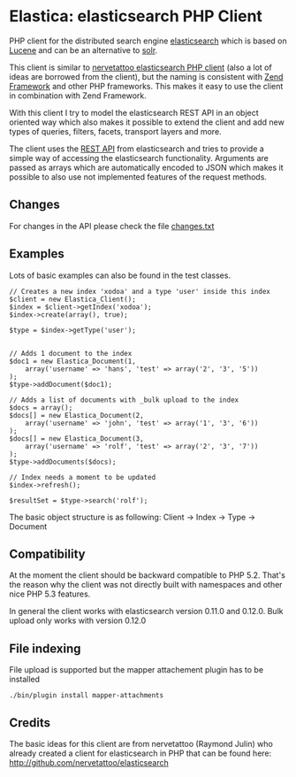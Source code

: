 Elastica: elasticsearch PHP Client
==================================


PHP client for the distributed search engine [elasticsearch](http://www.elasticsearch.com/) which is 
based on [Lucene](http://lucene.apache.org/java/docs/index.html) and can be an alternative to [solr](http://lucene.apache.org/solr/).

This client is similar to [nervetattoo elasticsearch PHP client](http://github.com/nervetattoo/elasticsearch) (also a lot of ideas are borrowed from the client),
but the naming is consistent with [Zend Framework](http://framework.zend.com/)
and other PHP frameworks. This makes it easy to use the client in combination with Zend Framework.

With this client I try to model the elasticsearch REST API in an object oriented way which also makes it possible to extend the client and add new types of queries,
filters, facets, transport layers and more.

The client uses the [REST API](http://www.elasticsearch.com/docs/elasticsearch/rest_api/) from elasticsearch and tries to
 provide a simple way of accessing the elasticsearch functionality.
Arguments are passed as arrays which are automatically encoded to JSON which makes it possible to also use not implemented features of the request methods.

Changes
-------
For changes in the API please check the file [changes.txt](https://github.com/ruflin/Elastica/blob/master/changes.txt)

Examples
--------

Lots of basic examples can also be found in the test classes.

	// Creates a new index 'xodoa' and a type 'user' inside this index
	$client = new Elastica_Client();    
	$index = $client->getIndex('xodoa');
	$index->create(array(), true);

	$type = $index->getType('user');


	// Adds 1 document to the index
	$doc1 = new Elastica_Document(1, 
		array('username' => 'hans', 'test' => array('2', '3', '5'))
	);
	$type->addDocument($doc1);

	// Adds a list of documents with _bulk upload to the index
	$docs = array();
	$docs[] = new Elastica_Document(2, 
		array('username' => 'john', 'test' => array('1', '3', '6'))
	);
	$docs[] = new Elastica_Document(3, 
		array('username' => 'rolf', 'test' => array('2', '3', '7'))
	);
	$type->addDocuments($docs);

	// Index needs a moment to be updated
	$index->refresh();

	$resultSet = $type->search('rolf');


The basic object structure is as following:
Client -> Index -> Type -> Document

Compatibility
-------------
At the moment the client should be backward compatible to PHP 5.2. That's the reason why 
the client was not directly built with namespaces and other nice PHP 5.3 features.

In general the client works with elasticsearch version 0.11.0 and 0.12.0. Bulk upload only works with version 0.12.0

File indexing
-------------
File upload is supported but the mapper attachement plugin has to be installed

	./bin/plugin install mapper-attachments

Credits
-------
The basic ideas for this client are from nervetattoo (Raymond Julin) who already created a client for elasticsearch in PHP that can be found here:
http://github.com/nervetattoo/elasticsearch